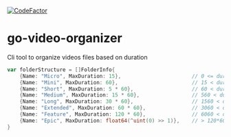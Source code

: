 [![CodeFactor](https://www.codefactor.io/repository/github/ondrovic/video-organizer/badge)](https://www.codefactor.io/repository/github/ondrovic/video-organizer)
# go-video-organizer
Cli tool to organize videos files based on duration


```go
var folderStructure = []FolderInfo{
	{Name: "Micro", MaxDuration: 15},                       // 0 <= duration <= 15 seconds
	{Name: "Mini", MaxDuration: 60},                        // 15 < duration <= 60 seconds
	{Name: "Short", MaxDuration: 5 * 60},                   // 60 < duration <= 5*60 seconds (5 minutes)
	{Name: "Medium", MaxDuration: 15 * 60},                 // 560 < duration <= 1560 seconds (15 minutes)
	{Name: "Long", MaxDuration: 30 * 60},                   // 1560 < duration <= 3060 seconds (30 minutes)
	{Name: "Extended", MaxDuration: 60 * 60},               // 3060 < duration <= 6060 seconds (60 minutes)
	{Name: "Feature", MaxDuration: 120 * 60},               // 6060 < duration <= 12060 seconds (120 minutes)
	{Name: "Epic", MaxDuration: float64(^uint(0) >> 1)},    // > 120*60 seconds
}
```
